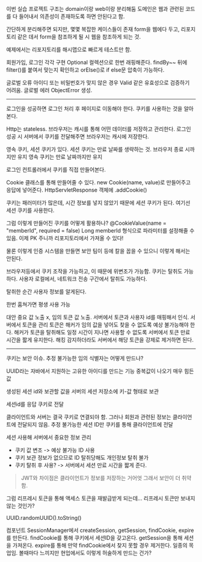 이번 실습 프로젝트 구조는 domain이랑 web이랑 분리해둠
도메인은 웹과 관련된 코드를 다 들어내서 의존성이 존재하도록 하면 안된다고 함.

간단하게 분리해주면 되지만, 몇몇 복잡한 케이스들이 존재
form을 웹에다 두고, 리포지토리 같은 데서 form을 참조하게 될 시 웹을 참조하게 되는 것.

예제에서는 리포지토리를 해시맵으로 빠르게 테스트만 함.

회원가입, 로그인 각각 구현
Optional 컬렉션으로 한번 래핑해준다.
findBy~~ 뒤에 filter()를 붙여서 맞는지 확인하고 orElse()로 if else문 압축이 가능하다.

글로벌 오류
아이디 또는 비밀번호가 맞지 않은 경우
Valid 같은 유효성으로 검증하기 어려움.
글로벌 에러 ObjectError 생성.

---

로그인을 성공하면 로그인 처리 후 페이지로 이동해야 한다.
쿠키를 사용하는 것을 알아본다.

Http는 stateless.
브라우저는 캐시를 통해 어떤 데이터를 저장하고 관리한다.
로그인 성공 시 서버에서 쿠키를 전달해주면 브라우저는 캐시에 저장한다.

영속 쿠키, 세션 쿠키가 있다.
세션 쿠키는 만료 날짜를 생략하는 것. 브라우저 종료 시까지만 유지
영속 쿠키는 만료 날짜까지만 유지

로그인 컨트롤러에서 쿠키를 직접 만들어본다.

Cookie 클래스를 통해 만들어줄 수 있다.
new Cookie(name, value)로 만들어주고 응답에 넣어준다.
HttpServletResponse 객체에 .addCookie()

쿠키는 패러미터가 많은데, 시간 정보를 넣지 않았기 때문에 세션 쿠키가 된다.
여기선 세션 쿠키를 사용한다.

그럼 이렇게 만들어진 쿠키를 어떻게 활용하나?
@CookieValue(name = "memberId", required = false) Long memberId
형식으로 파라미터를 설정해줄 수 있음.
이제 PK 주니까 리포지토리에서 가져올 수 있다!

물론 이렇게 인증 시스템을 만들면 보안 팀이 등에 칼을 꼽을 수 있으니 이렇게 해서는 안된다.

브라우저등에서 쿠키 조작을 가능하고, 이 때문에 위변조가 가능함.
쿠키는 탈취도 가능하다.
사용자 로컬에서, 네트워크 전송 구간에서 탈취도 가능하다.

탈취한 순간 사용자 정보를 알게된다.

한번 훔쳐가면 평생 사용 가능

대안
중요 값 노출 x, 임의 토큰 값 노출.
서버에서 토큰과 사용자 id를 매핑해서 인식. 서버에서 토큰을 관리
토큰은 해커가 임의 값을 넣어도 찾을 수 없도록 예상 불가능해야 한다.
해커가 토큰을 탈취해도 일정 시간이 지나면 사용할 수 없도록 서버에서 토큰 만료 시간을 짧게 유지한다. 해킹 감지하더라도 서버에서 해당 토큰을 강제로 제거하면 된다.


---

쿠키는 보안 이슈. 추정 불가능한 임의 식별자는 어떻게 만드나?

UUID라는 자바에서 지원하는 고유한 아이디를 만드는 기능
중복값이 나오기 매우 힘든 값

생성된 세션 id와 보관할 값을 서버의 세션 저장소에 키-값 형태로 보관

세션id를 응답 쿠키로 전달

클라이언트와 서버는 결국 쿠키로 연결되야 함.
그러나 회원과 관련된 정보는 클라이언트에 전달되지 않음.
추정 불가능한 세션 ID만 쿠키를 통해 클라이언트에 전달

세션 사용해 서버에서 중요한 정보 관리
- 쿠키 값 변조 -> 예상 불가능 ID 사용
- 쿠키 보관 정보가 없으므로 ID 탈취당해도 개인정보 탈취 불가
- 쿠키 탈취 후 사용? -> 서버에서 세션 만료 시간을 짧게 준다.

> JWT와 차이점은 클라이언트가 정보를 저장하는 거어엇
> 그래서 보안이 더 취약함.

그럼 리프레시 토큰을 통해 액세스 토큰을 재발급받게 되는데... 리프레시 토큰만 보내지 않는 것인가?

UUID.randomUUID().toString()

컴포넌트 SessionManager에서 createSession, getSession, findCookie, expire를 만든다.
findCookie를 통해 쿠키에서 세션ID을 갖고온다. getSession을 통해 세션을 가져온다. expire를 통해 만약 findCookie에서 찾지 못할 경우 제거한다.
일종의 목업임. 볼때마다 느끼지만 현업에서도 이렇게 허술하게 만드는 건가?